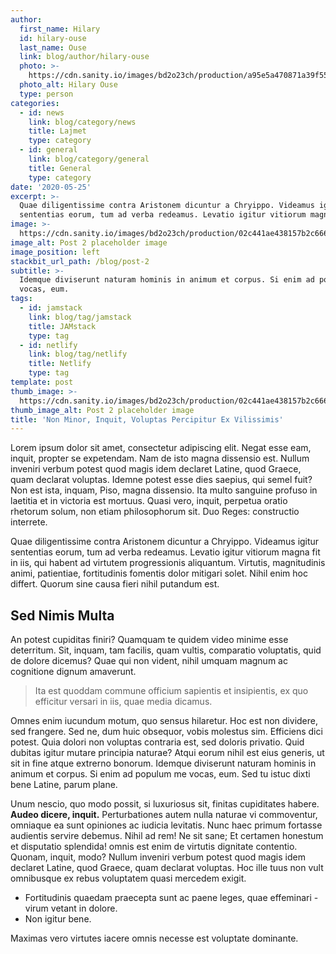 ```yaml
---
author:
  first_name: Hilary
  id: hilary-ouse
  last_name: Ouse
  link: blog/author/hilary-ouse
  photo: >-
    https://cdn.sanity.io/images/bd2o23ch/production/a95e5a470871a39f55e30a6ccdfe8bd18cd62ce6-400x400.jpg
  photo_alt: Hilary Ouse
  type: person
categories:
  - id: news
    link: blog/category/news
    title: Lajmet
    type: category
  - id: general
    link: blog/category/general
    title: General
    type: category
date: '2020-05-25'
excerpt: >-
  Quae diligentissime contra Aristonem dicuntur a Chryippo. Videamus igitur
  sententias eorum, tum ad verba redeamus. Levatio igitur vitiorum magna.
image: >-
  https://cdn.sanity.io/images/bd2o23ch/production/02c441ae438157b2c666965ae8a4afd195a1eeb0-800x560.png
image_alt: Post 2 placeholder image
image_position: left
stackbit_url_path: /blog/post-2
subtitle: >-
  Idemque diviserunt naturam hominis in animum et corpus. Si enim ad populum me
  vocas, eum.
tags:
  - id: jamstack
    link: blog/tag/jamstack
    title: JAMstack
    type: tag
  - id: netlify
    link: blog/tag/netlify
    title: Netlify
    type: tag
template: post
thumb_image: >-
  https://cdn.sanity.io/images/bd2o23ch/production/02c441ae438157b2c666965ae8a4afd195a1eeb0-800x560.png
thumb_image_alt: Post 2 placeholder image
title: 'Non Minor, Inquit, Voluptas Percipitur Ex Vilissimis'
---
```


Lorem ipsum dolor sit amet, consectetur adipiscing elit. Negat esse eam, inquit, propter se expetendam. Nam de isto magna dissensio est. Nullum inveniri verbum potest quod magis idem declaret Latine, quod Graece, quam declarat voluptas. Idemne potest esse dies saepius, qui semel fuit? Non est ista, inquam, Piso, magna dissensio. Ita multo sanguine profuso in laetitia et in victoria est mortuus. Quasi vero, inquit, perpetua oratio rhetorum solum, non etiam philosophorum sit. Duo Reges: constructio interrete.

Quae diligentissime contra Aristonem dicuntur a Chryippo. Videamus igitur sententias eorum, tum ad verba redeamus. Levatio igitur vitiorum magna fit in iis, qui habent ad virtutem progressionis aliquantum. Virtutis, magnitudinis animi, patientiae, fortitudinis fomentis dolor mitigari solet. Nihil enim hoc differt. Quorum sine causa fieri nihil putandum est.

## Sed Nimis Multa

An potest cupiditas finiri? Quamquam te quidem video minime esse deterritum. Sit, inquam, tam facilis, quam vultis, comparatio voluptatis, quid de dolore dicemus? Quae qui non vident, nihil umquam magnum ac cognitione dignum amaverunt.

> Ita est quoddam commune officium sapientis et insipientis, ex quo efficitur versari in iis, quae media dicamus.

Omnes enim iucundum motum, quo sensus hilaretur. Hoc est non dividere, sed frangere. Sed ne, dum huic obsequor, vobis molestus sim. Efficiens dici potest. Quia dolori non voluptas contraria est, sed doloris privatio. Quid dubitas igitur mutare principia naturae? Atqui eorum nihil est eius generis, ut sit in fine atque extrerno bonorum. Idemque diviserunt naturam hominis in animum et corpus. Si enim ad populum me vocas, eum. Sed tu istuc dixti bene Latine, parum plane.

Unum nescio, quo modo possit, si luxuriosus sit, finitas cupiditates habere. **Audeo dicere, inquit.** Perturbationes autem nulla naturae vi commoventur, omniaque ea sunt opiniones ac iudicia levitatis. Nunc haec primum fortasse audientis servire debemus. Nihil ad rem! Ne sit sane; Et certamen honestum et disputatio splendida! omnis est enim de virtutis dignitate contentio. Quonam, inquit, modo? Nullum inveniri verbum potest quod magis idem declaret Latine, quod Graece, quam declarat voluptas. Hoc ille tuus non vult omnibusque ex rebus voluptatem quasi mercedem exigit.

- Fortitudinis quaedam praecepta sunt ac paene leges, quae effeminari - virum vetant in dolore.
- Non igitur bene.

Maximas vero virtutes iacere omnis necesse est voluptate dominante.
